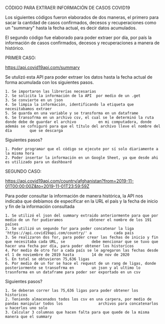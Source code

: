 CÓDIGO PARA EXTRAER INFORMACIÓN DE CASOS COVID19

Los siguientes códigos fueron elaborados de dos maneras, el primero para sacar la cantidad de casos confirmados, decesos y recuperaciones como un "summary" hasta la fecha actual, es decir datos acumulados.

El segundo código fue elaborado para poder extraer por día, por país la información de casos confirmados, decesos y recuperaciones a manera de histórico.

PRIMER CASO:

https://api.covid19api.com/summary

Se utulizó esta API para poder extraer los datos hasta la fecha actual de forma acumulada con los siguientes pasos.

    1. Se importaron las librerías necesarias
    2. Se solicita la información de la API  por medio de un .get
    3. Se convierte en un json
    4. Se limpia la información, identificando la etiqueta que necesitabamos extraer
    5. Se guarda en una variable y se transforma en un dataframe
    6. Se transofrma en un archivo csv, el cual se le determinó la ruta donde debe de guardar el archivo          en mi computadora, donde además se cofniguró para que el título del archivo lleve el nombre del día        que se descarga
    
Siguientes pasos?


    1. Poder programar que el código se ejecute por sí solo diariamente a la misma hora
    2. Poder insertar la información en un Google Sheet, ya que desde ahi es utilizado para un dashboard
    

SEGUNDO CASO:

https://api.covid19api.com/country/afghanistan?from=2019-11-01T00:00:00Z&to=2019-11-01T23:59:59Z

Para poder consultar la información de manera histórica, la API nos indicaba que debíamos de especificar en la URL el país y la fecha de inicio y fin de la información consultada

    1. Se utilizó el json del summary extraido anteriormente para que por medio de un for pudieramos            obtener el nombre de los 191 países
    2. Se utilizó un segundo for para poder concatenar la liga 'https://api.covid19api.com/country/' a          cada país
    3. Se realizaron dos for, para poder crear las fechas de inicio y fin que necesitaba cada URL, se            debe mencionar que se tuvo que hacer una fecha por día, para poder obtener los historícos
    4. Por medio de otro for a cada país se le agregaron las fechas desde el 1 de noviembre de 2019 hasta        14 de nov de 2020 
    5. En total se obtuvieron 75,636 ligas
    6. Por medio de un for se hace el request de un rang de ligas, donde posteriormente se transofrma en        un json y al ultimo lo trasnforma en un dataframe para poder ser exportado en un csv
    
Siguientes pasos?

    1. Se deberan correr las 75,636 ligas para poder obtener los historicos
    2. Teniendo almacenados todos los csv en una carpera, por medio de pandas manipular todos los                archivos para concatenarlos u hacerlos uno solo
    3. Calcular 3 columnas que hacen falta para que quede de la misma manera que el summary